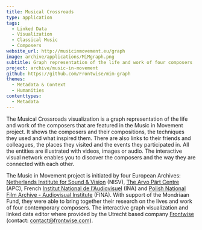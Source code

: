 ```yaml
---
title: Musical Crossroads
type: application
tags:
  - Linked Data
  - Visualization
  - Classical Music
  - Composers
website_url: http://musicinmovement.eu/graph
image: archive/applications/MiMgraph.png
subtitle: Graph representation of the life and work of four composers
project: archive/music-in-movement
github: https://github.com/Frontwise/mim-graph
themes:
  - Metadata & Context
  - Humanities
contenttypes:
  - Metadata
---
```


The Musical Crossroads visualization is a graph representation of the life and work of the composers that are featured in the Music in Movement project. It shows the composers and their compositions, the techniques they used and what inspired them. There are also links to their friends and colleagues, the places they visited and the events they participated in. All the entities are illustrated with videos, images or audio. The interactive visual network enables you to discover the composers and the way they are connected with each other.

The Music in Movement project is initiated by four European Archives: [Netherlands Institute for Sound & Vision](https://www.beeldengeluid.nl/) (NISV), [The Arvo Pärt Centre](http://www.arvopart.ee/en/) (APC), French [Institut National de l'Audiovisuel](http://www.institut-national-audiovisuel.fr/) (INA) and [Polish National Film Archive - Audiovisual Institute](http://www.fina.gov.pl/) (FINA). With support of the Mondriaan Fund, they were able to bring together their research on the lives and work of four contemporary composers. The interactive graph visualization and linked data editor where provided by the Utrecht based company [Frontwise](https://www.frontwise.com/) (contact: [contact@frontwise.com](mailto:contact@frontwise.com)).
